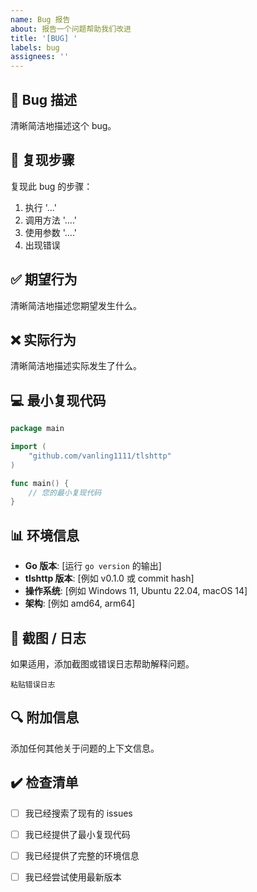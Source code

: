 ```yaml
---
name: Bug 报告
about: 报告一个问题帮助我们改进
title: '[BUG] '
labels: bug
assignees: ''
---
```


## 🐛 Bug 描述

清晰简洁地描述这个 bug。

## 📝 复现步骤

复现此 bug 的步骤：

1. 执行 '...'
2. 调用方法 '....'
3. 使用参数 '....'
4. 出现错误

## ✅ 期望行为

清晰简洁地描述您期望发生什么。

## ❌ 实际行为

清晰简洁地描述实际发生了什么。

## 💻 最小复现代码

```go
package main

import (
    "github.com/vanling1111/tlshttp"
)

func main() {
    // 您的最小复现代码
}
```

## 📊 环境信息

- **Go 版本**: [运行 `go version` 的输出]
- **tlshttp 版本**: [例如 v0.1.0 或 commit hash]
- **操作系统**: [例如 Windows 11, Ubuntu 22.04, macOS 14]
- **架构**: [例如 amd64, arm64]

## 📸 截图 / 日志

如果适用，添加截图或错误日志帮助解释问题。

```
粘贴错误日志
```

## 🔍 附加信息

添加任何其他关于问题的上下文信息。

## ✔️ 检查清单

- [ ] 我已经搜索了现有的 issues
- [ ] 我已经提供了最小复现代码
- [ ] 我已经提供了完整的环境信息
- [ ] 我已经尝试使用最新版本

